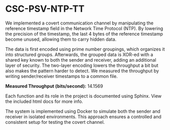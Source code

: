 # CSC-PSV-NTP-TT

We implemented a covert communication channel by manipulating the reference timestamp field in the Network Time Protocol (NTP).
By lowering the precision of the timestamp, the last 4 bytes of the reference timestamp become unused, allowing them to carry hidden data.

The data is first encoded using prime number groupings, which organizes it into structured groups.
Afterwards, the grouped data is XOR-ed with a shared key known to both the sender and receiver, adding an additional layer of security.
The two-layer encoding lowers the throughput a bit but also makes the pattern harder to detect.
We measured the throughput by writing sender/receiver timestamps to a common file.

**Measured Throughput (bits/second):**  14.1569

Each function and its role in the project is documented using Sphinx. View the included html docs for more info.

The system is implemented using Docker to simulate both the sender and receiver in isolated environments.
This approach ensures a controlled and consistent setup for testing the covert channel.